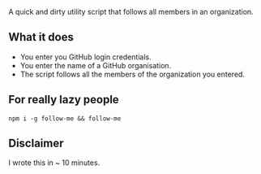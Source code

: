 A quick and dirty utility script that follows all members in an organization.

## What it does

* You enter you GitHub login credentials.
* You enter the name of a GitHub organisation.
* The script follows all the members of the organization you entered.

## For really lazy people

```
npm i -g follow-me && follow-me
```

## Disclaimer

I wrote this in ~ 10 minutes.

